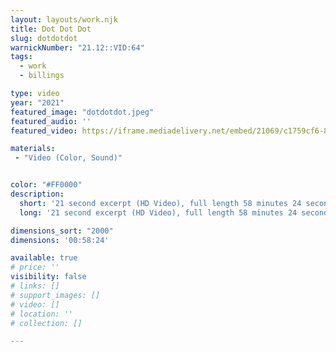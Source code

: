 ```yaml
---
layout: layouts/work.njk
title: Dot Dot Dot
slug: dotdotdot
warnickNumber: "21.12::VID:64"
tags:
  - work
  - billings

type: video
year: "2021"
featured_image: "dotdotdot.jpeg"
featured_audio: ''
featured_video: https://iframe.mediadelivery.net/embed/21069/c1759cf6-8c17-4d3e-ae9c-abe7519c7d26?autoplay=true

materials:
 - "Video (Color, Sound)"


color: "#FF0000"
description:
  short: '21 second excerpt (HD Video), full length 58 minutes 24 seconds three channel presentation of Fox News Primetime from August 28, 2021.'
  long: '21 second excerpt (HD Video), full length 58 minutes 24 seconds three channel presentation of Fox News Primetime from August 28, 2021.'

dimensions_sort: "2000"
dimensions: '00:58:24'

available: true
# price: ''
visibility: false
# links: []
# support_images: []
# video: []
# location: ''
# collection: []

---
```

